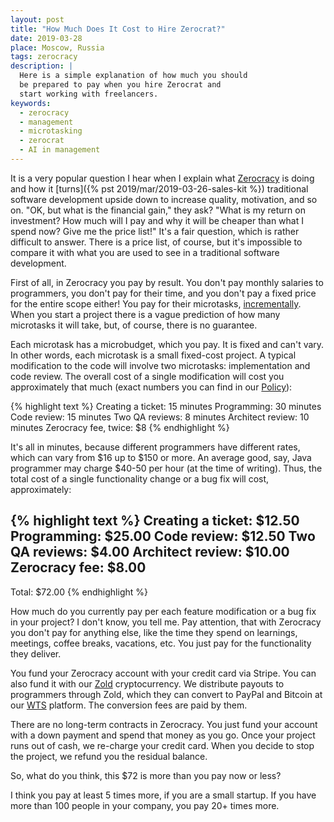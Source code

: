 ```yaml
---
layout: post
title: "How Much Does It Cost to Hire Zerocrat?"
date: 2019-03-28
place: Moscow, Russia
tags: zerocracy
description: |
  Here is a simple explanation of how much you should
  be prepared to pay when you hire Zerocrat and
  start working with freelancers.
keywords:
  - zerocracy
  - management
  - microtasking
  - zerocrat
  - AI in management
---
```


<!-- this most migrated here from zerocracy.com -->

It is a very popular question I hear when I explain what [Zerocracy](https://www.zerocracy.com)
is doing and how it [turns]({% pst 2019/mar/2019-03-26-sales-kit %})
traditional software development upside down to
increase quality, motivation, and so on. "OK, but what is the financial gain," they ask?
"What is my return on investment? How much will I pay and why it will
be cheaper than what I spend now? Give me the price list!"
It's a fair question, which is rather difficult to answer. There is a price
list, of course, but it's impossible to compare it with what you are
used to see in a traditional software development.

<!--more-->

First of all, in Zerocracy you pay by result. You don't pay monthly salaries
to programmers, you don't pay for their time, and you don't pay a fixed price
for the entire scope either! You pay for their microtasks,
[incrementally](https://www.yegor256.com/2014/10/21/incremental-billing.html).
When you start a project there is a vague prediction of how many microtasks
it will take, but, of course, there is no guarantee.

Each microtask has a microbudget, which you pay. It is fixed and can't vary.
In other words, each microtask is a small fixed-cost project. A typical
modification to the code will involve two microtasks: implementation
and code review. The overall cost of a single modification will cost you
approximately that much (exact numbers you can find in our
[Policy](https://www.zerocracy.com/policy.html)):

{% highlight text %}
Creating a ticket:    15 minutes
Programming:          30 minutes
Code review:          15 minutes
Two QA reviews:        8 minutes
Architect review:     10 minutes
Zerocracy fee, twice: $8
{% endhighlight %}

It's all in minutes, because different programmers have different rates, which
can vary from $16 up to $150 or more. An average good, say, Java programmer
may charge $40-50 per hour (at the time of writing). Thus, the total cost of a single functionality
change or a bug fix will cost, approximately:

{% highlight text %}
Creating a ticket:      $12.50
Programming:            $25.00
Code review:            $12.50
Two QA reviews:          $4.00
Architect review:       $10.00
Zerocracy fee:           $8.00
--
Total:                  $72.00
{% endhighlight %}

How much do you currently pay per each feature modification or a bug fix
in your project? I don't know, you tell me.
Pay attention, that with Zerocracy you don't pay for anything else,
like the time they spend on learnings, meetings, coffee breaks, vacations, etc.
You just pay for the functionality they deliver.

You fund your Zerocracy account with your credit card via Stripe. You
can also fund it with our [Zold](https://www.zold.io) cryptocurrency.
We distribute payouts to programmers through Zold, which they can convert
to PayPal and Bitcoin at our [WTS](https://wts.zold.io) platform. The conversion
fees are paid by them.

There are no long-term contracts in Zerocracy. You just fund your account with
a down payment and spend that money as you go. Once your project runs out
of cash, we re-charge your credit card. When you decide to stop the project,
we refund you the residual balance.

So, what do you think, this $72 is more than you pay now or less?

I think you pay at least 5 times more, if you are a small startup.
If you have more than 100 people in your company, you pay 20+ times more.
